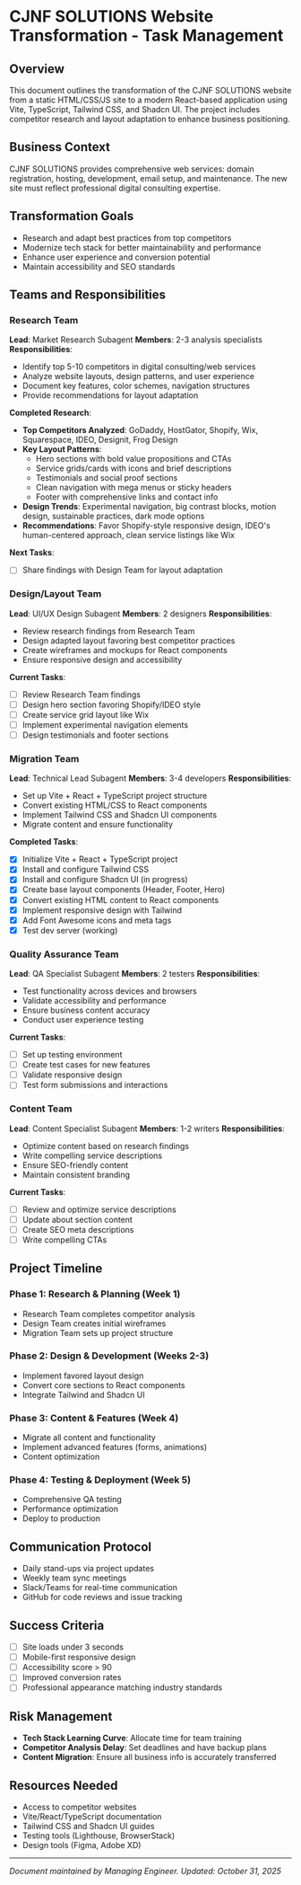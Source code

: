 # CJNF SOLUTIONS Website Transformation - Task Management

## Overview
This document outlines the transformation of the CJNF SOLUTIONS website from a static HTML/CSS/JS site to a modern React-based application using Vite, TypeScript, Tailwind CSS, and Shadcn UI. The project includes competitor research and layout adaptation to enhance business positioning.

## Business Context
CJNF SOLUTIONS provides comprehensive web services: domain registration, hosting, development, email setup, and maintenance. The new site must reflect professional digital consulting expertise.

## Transformation Goals
- Research and adapt best practices from top competitors
- Modernize tech stack for better maintainability and performance
- Enhance user experience and conversion potential
- Maintain accessibility and SEO standards

## Teams and Responsibilities

### Research Team
**Lead**: Market Research Subagent
**Members**: 2-3 analysis specialists
**Responsibilities**:
- Identify top 5-10 competitors in digital consulting/web services
- Analyze website layouts, design patterns, and user experience
- Document key features, color schemes, navigation structures
- Provide recommendations for layout adaptation

**Completed Research**:
- **Top Competitors Analyzed**: GoDaddy, HostGator, Shopify, Wix, Squarespace, IDEO, Designit, Frog Design
- **Key Layout Patterns**:
  - Hero sections with bold value propositions and CTAs
  - Service grids/cards with icons and brief descriptions
  - Testimonials and social proof sections
  - Clean navigation with mega menus or sticky headers
  - Footer with comprehensive links and contact info
- **Design Trends**: Experimental navigation, big contrast blocks, motion design, sustainable practices, dark mode options
- **Recommendations**: Favor Shopify-style responsive design, IDEO's human-centered approach, clean service listings like Wix

**Next Tasks**:
- [ ] Share findings with Design Team for layout adaptation

### Design/Layout Team
**Lead**: UI/UX Design Subagent
**Members**: 2 designers
**Responsibilities**:
- Review research findings from Research Team
- Design adapted layout favoring best competitor practices
- Create wireframes and mockups for React components
- Ensure responsive design and accessibility

**Current Tasks**:
- [ ] Review Research Team findings
- [ ] Design hero section favoring Shopify/IDEO style
- [ ] Create service grid layout like Wix
- [ ] Implement experimental navigation elements
- [ ] Design testimonials and footer sections

### Migration Team
**Lead**: Technical Lead Subagent
**Members**: 3-4 developers
**Responsibilities**:
- Set up Vite + React + TypeScript project structure
- Convert existing HTML/CSS to React components
- Implement Tailwind CSS and Shadcn UI components
- Migrate content and ensure functionality

**Completed Tasks**:
- [x] Initialize Vite + React + TypeScript project
- [x] Install and configure Tailwind CSS
- [x] Install and configure Shadcn UI (in progress)
- [x] Create base layout components (Header, Footer, Hero)
- [x] Convert existing HTML content to React components
- [x] Implement responsive design with Tailwind
- [x] Add Font Awesome icons and meta tags
- [x] Test dev server (working)

### Quality Assurance Team
**Lead**: QA Specialist Subagent
**Members**: 2 testers
**Responsibilities**:
- Test functionality across devices and browsers
- Validate accessibility and performance
- Ensure business content accuracy
- Conduct user experience testing

**Current Tasks**:
- [ ] Set up testing environment
- [ ] Create test cases for new features
- [ ] Validate responsive design
- [ ] Test form submissions and interactions

### Content Team
**Lead**: Content Specialist Subagent
**Members**: 1-2 writers
**Responsibilities**:
- Optimize content based on research findings
- Write compelling service descriptions
- Ensure SEO-friendly content
- Maintain consistent branding

**Current Tasks**:
- [ ] Review and optimize service descriptions
- [ ] Update about section content
- [ ] Create SEO meta descriptions
- [ ] Write compelling CTAs

## Project Timeline

### Phase 1: Research & Planning (Week 1)
- Research Team completes competitor analysis
- Design Team creates initial wireframes
- Migration Team sets up project structure

### Phase 2: Design & Development (Weeks 2-3)
- Implement favored layout design
- Convert core sections to React components
- Integrate Tailwind and Shadcn UI

### Phase 3: Content & Features (Week 4)
- Migrate all content and functionality
- Implement advanced features (forms, animations)
- Content optimization

### Phase 4: Testing & Deployment (Week 5)
- Comprehensive QA testing
- Performance optimization
- Deploy to production

## Communication Protocol
- Daily stand-ups via project updates
- Weekly team sync meetings
- Slack/Teams for real-time communication
- GitHub for code reviews and issue tracking

## Success Criteria
- [ ] Site loads under 3 seconds
- [ ] Mobile-first responsive design
- [ ] Accessibility score > 90
- [ ] Improved conversion rates
- [ ] Professional appearance matching industry standards

## Risk Management
- **Tech Stack Learning Curve**: Allocate time for team training
- **Competitor Analysis Delay**: Set deadlines and have backup plans
- **Content Migration**: Ensure all business info is accurately transferred

## Resources Needed
- Access to competitor websites
- Vite/React/TypeScript documentation
- Tailwind CSS and Shadcn UI guides
- Testing tools (Lighthouse, BrowserStack)
- Design tools (Figma, Adobe XD)

---

*Document maintained by Managing Engineer. Updated: October 31, 2025*
